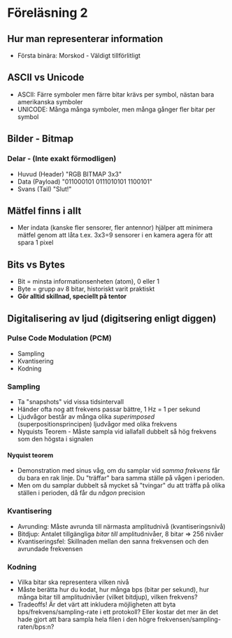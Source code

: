 Föreläsning 2
===
## Hur man representerar information
- Första binära: Morskod - Väldigt tillförlitligt

## ASCII vs Unicode
- ASCII: Färre symboler men färre bitar krävs per symbol, nästan bara amerikanska symboler
- UNICODE: Många många symboler, men många gånger fler bitar per symbol

## Bilder - Bitmap
### Delar - (Inte exakt förmodligen)
- Huvud (Header) "RGB BITMAP 3x3"
- Data (Payload) "011000101 0111010101 1100101"
- Svans (Tail) "Slut!"

## Mätfel finns i allt
- Mer indata (kanske fler sensorer, fler antennor) hjälper att minimera mätfel genom att låta t.ex. 3x3=9 sensorer i en kamera agera för att spara 1 pixel

## Bits vs Bytes
- Bit = minsta informationsenheten (atom), 0 eller 1
- Byte = grupp av 8 bitar, historiskt varit praktiskt
- **Gör alltid skillnad, speciellt på tentor**

## Digitalisering av ljud (digitsering enligt diggen)
### Pulse Code Modulation (PCM)
- Sampling
- Kvantisering
- Kodning

### Sampling
- Ta "snapshots" vid vissa tidsintervall
- Händer ofta nog att frekvens passar bättre, 1 Hz = 1 per sekund
- Ljudvågor består av många olika *superimposed* (superpositionsprincipen) ljudvågor med olika frekvens
- Nyquists Teorem - Måste sampla vid iallafall dubbelt så hög frekvens som den högsta i signalen

#### Nyquist teorem
- Demonstration med sinus våg, om du samplar vid *samma frekvens* får du bara en rak linje. Du "träffar" bara samma ställe på vågen i perioden.
- Men om du samplar dubbelt så mycket så "tvingar" du att träffa på olika ställen i perioden, då får du *någon* precision

### Kvantisering
- Avrunding: Måste avrunda till närmasta amplitudnivå (kvantiseringsnivå)
- Bitdjup: Antalet tillgängliga *bitar till* amplitudnivåer, 8 bitar => 256 nivåer
- Kvantiseringsfel: Skillnaden mellan den sanna frekvensen och den avrundade frekvensen

### Kodning
- Vilka bitar ska representera vilken nivå
- Måste berätta hur du kodat, hur många bps (bitar per sekund), hur många bitar till amplitudnivåer (vilket bitdjup), vilken frekvens?
- Tradeoffs! Är det värt att inkludera möjligheten att byta bps/frekvens/sampling-rate i ett protokoll? Eller kostar det mer än det hade gjort att bara sampla hela filen i den högre frekvensen/sampling-raten/bps:n?

